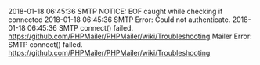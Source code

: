 2018-01-18 06:45:36	SMTP NOTICE: EOF caught while checking if connected 2018-01-18 06:45:36	SMTP Error: Could not authenticate. 2018-01-18 06:45:36	SMTP connect() failed. https://github.com/PHPMailer/PHPMailer/wiki/Troubleshooting Mailer Error: SMTP connect() failed. https://github.com/PHPMailer/PHPMailer/wiki/Troubleshooting